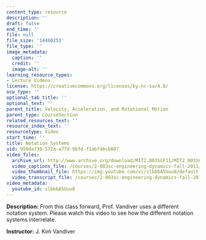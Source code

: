 ```yaml
---
content_type: resource
description: ''
draft: false
end_time: ''
file: null
file_size: '14460253'
file_type: ''
image_metadata:
  caption: ''
  credit: ''
  image-alt: ''
learning_resource_types:
- Lecture Videos
license: https://creativecommons.org/licenses/by-nc-sa/4.0/
ocw_type: ''
optional_tab_title: ''
optional_text: ''
parent_title: Velocity, Acceleration, and Rotational Motion
parent_type: CourseSection
related_resources_text: ''
resource_index_text: ''
resourcetype: Video
start_time: ''
title: Notation Systems
uid: 956da730-572a-a77d-9bfd-f1abf4bcb087
video_files:
  archive_url: http://www.archive.org/download/MIT2.003SCF11/MIT2_003SCF11_lec14b_300k.mp4
  video_captions_file: /courses/2-003sc-engineering-dynamics-fall-2011/206ee65ed99858b4ae1bf07cf9755020_zlbbbA5Uuu8.vtt
  video_thumbnail_file: https://img.youtube.com/vi/zlbbbA5Uuu8/default.jpg
  video_transcript_file: /courses/2-003sc-engineering-dynamics-fall-2011/60aa07f51c3458ea1a529d6f81c75fe7_zlbbbA5Uuu8.pdf
video_metadata:
  youtube_id: zlbbbA5Uuu8
---
```

**Description:** From this class forward, Prof. Vandiver uses a different notation system. Please watch this video to see how the different notation systems interrelate.

**Instructor:** J. Kim Vandiver